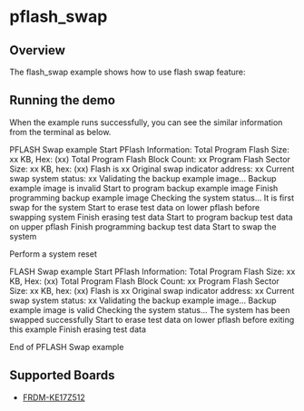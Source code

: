# pflash_swap

## Overview
The flash_swap example shows how to use flash swap feature:

## Running the demo
When the example runs successfully, you can see the similar information from the terminal as below.

 PFLASH Swap example Start
 PFlash Information: 
 Total Program Flash Size: xx KB, Hex: (xx)
 Total Program Flash Block Count: xx
 Program Flash Sector Size: xx KB, hex: (xx)
 Flash is xx
 Original swap indicator address: xx
 Current swap system status: xx
 Validating the backup example image...
 Backup example image is invalid 
 Start to program backup example image
 Finish programming backup example image
 Checking the system status...
 It is first swap for the system
 Start to erase test data on lower pflash before swapping system
 Finish erasing test data
 Start to program backup test data on upper pflash
 Finish programming backup test data
 Start to swap the system

 Perform a system reset

 FLASH Swap example Start
 PFlash Information: 
 Total Program Flash Size: xx KB, Hex: (xx)
 Total Program Flash Block Count: xx
 Program Flash Sector Size: xx KB, hex: (xx)
 Flash is xx
 Original swap indicator address: xx
 Current swap system status: xx
 Validating the backup example image...
 Backup example image is valid
 Checking the system status...
 The system has been swapped successfully
 Start to erase test data on lower pflash before exiting this example
 Finish erasing test data

 End of PFLASH Swap example

## Supported Boards
- [FRDM-KE17Z512](../../../_boards/frdmke17z512/driver_examples/flash/pflash_swap/example_board_readme.md)
